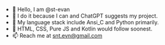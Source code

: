 - 👋 Hello, I am @st-evan
- 👀 I do it because I can and ChatGPT suggests my project.
- 🌱 My language stack include Ansi_C and Python primarily.
- 💞️ HTML, CSS, Pure JS and Kotlin would follow soonest.
- 📫 Reach me at snt.evn@gmail.com

<!---
st-evan/st-evan is a ✨ special ✨ repository because its `README.md` (this file) appears on your GitHub profile.
You can click the Preview link to take a look at your changes.
--->
